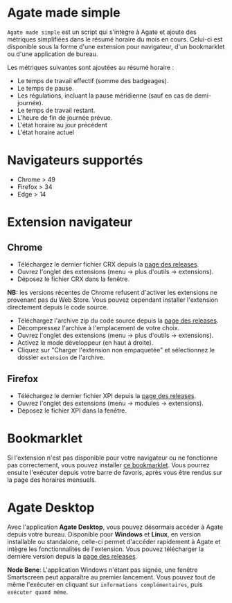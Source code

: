 # Agate made simple
`Agate made simple` est un script qui s'intègre à Agate et ajoute des métriques simplifiées dans le résumé horaire du mois en cours. Celui-ci est disponible sous la forme d'une extension pour navigateur, d'un bookmarklet ou d'une application de bureau.

Les métriques suivantes sont ajoutées au résumé horaire :

  - Le temps de travail effectif (somme des badgeages).
  - Le temps de pause.
  - Les régulations, incluant la pause méridienne (sauf en cas de demi-journée).
  - Le temps de travail restant.
  - L'heure de fin de journée prévue.
  - L'état horaire au jour précédent
  - L'état horaire actuel

# Navigateurs supportés
  - Chrome > 49
  - Firefox > 34
  - Edge > 14

# Extension navigateur

## Chrome
  - Téléchargez le dernier fichier CRX depuis la [page des releases](https://github.com/nojhamster/agate-extension/releases).
  - Ouvrez l'onglet des extensions (menu -> plus d'outils -> extensions).
  - Déposez le fichier CRX dans la fenêtre.

**NB:** les versions récentes de Chrome refusent d'activer les extensions ne provenant pas du Web Store. Vous pouvez cependant installer l'extension directement depuis le code source.
  - Téléchargez l'archive zip du code source depuis la [page des releases](https://github.com/nojhamster/agate-extension/releases).
  - Décompressez l'archive à l'emplacement de votre choix.
  - Ouvrez l'onglet des extensions (menu -> plus d'outils -> extensions).
  - Activez le mode développeur (en haut à droite).
  - Cliquez sur "Charger l'extension non empaquetée" et sélectionnez le dossier `extension` de l'archive.

## Firefox
  - Téléchargez le dernier fichier XPI depuis la [page des releases](https://github.com/nojhamster/agate-extension/releases).
  - Ouvrez l'onglet des extensions (menu -> modules -> extensions).
  - Déposez le fichier XPI dans la fenêtre.

# Bookmarklet

Si l'extension n'est pas disponible pour votre navigateur ou ne fonctionne pas correctement, vous pouvez installer [ce bookmarklet](https://cdn.rawgit.com/nojhamster/agate-extension/v1.0.6/bookmark.html). Vous pourrez ensuite l'exécuter depuis votre barre de favoris, après vous être rendus sur la page des horaires mensuels.

# Agate Desktop

Avec l'application **Agate Desktop**, vous pouvez désormais accéder à Agate depuis votre bureau. Disponible pour **Windows** et **Linux**, en version installable ou standalone, celle-ci permet d'accéder rapidement à Agate et intègre les fonctionnalités de l'extension. Vous pouvez télécharger la dernière version depuis la [page des releases](https://github.com/nojhamster/agate-extension/releases).

**Node Bene**:
L'application Windows n'étant pas signée, une fenêtre Smartscreen peut apparaître au premier lancement. Vous pouvez tout de même l'exécuter en cliquant sur `informations complémentaires`, puis `exécuter quand même`.

